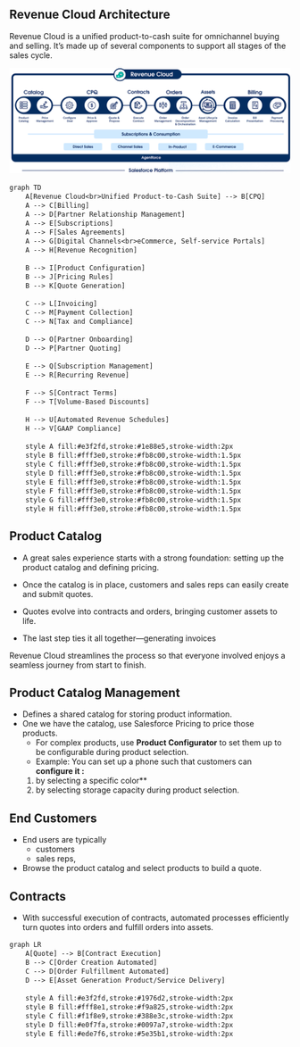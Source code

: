 ## Revenue Cloud Architecture
Revenue Cloud is a unified product-to-cash suite for omnichannel buying and selling. It’s made up of several components to support all stages of the sales cycle.



![revenue cloud arch](img/revc-arch-1.png)

 

```mermaid
graph TD
    A[Revenue Cloud<br>Unified Product-to-Cash Suite] --> B[CPQ]
    A --> C[Billing]
    A --> D[Partner Relationship Management]
    A --> E[Subscriptions]
    A --> F[Sales Agreements]
    A --> G[Digital Channels<br>eCommerce, Self-service Portals]
    A --> H[Revenue Recognition]

    B --> I[Product Configuration]
    B --> J[Pricing Rules]
    B --> K[Quote Generation]

    C --> L[Invoicing]
    C --> M[Payment Collection]
    C --> N[Tax and Compliance]

    D --> O[Partner Onboarding]
    D --> P[Partner Quoting]

    E --> Q[Subscription Management]
    E --> R[Recurring Revenue]

    F --> S[Contract Terms]
    F --> T[Volume-Based Discounts]

    H --> U[Automated Revenue Schedules]
    H --> V[GAAP Compliance]

    style A fill:#e3f2fd,stroke:#1e88e5,stroke-width:2px
    style B fill:#fff3e0,stroke:#fb8c00,stroke-width:1.5px
    style C fill:#fff3e0,stroke:#fb8c00,stroke-width:1.5px
    style D fill:#fff3e0,stroke:#fb8c00,stroke-width:1.5px
    style E fill:#fff3e0,stroke:#fb8c00,stroke-width:1.5px
    style F fill:#fff3e0,stroke:#fb8c00,stroke-width:1.5px
    style G fill:#fff3e0,stroke:#fb8c00,stroke-width:1.5px
    style H fill:#fff3e0,stroke:#fb8c00,stroke-width:1.5px
```

## Product Catalog

- A great sales experience starts with a strong foundation: setting up the product catalog and defining pricing.

- Once the catalog is in place, customers and sales reps can easily create and submit quotes.

-  Quotes evolve into contracts and orders, bringing customer assets to life. 

- The last step ties it all together—generating invoices

Revenue Cloud streamlines the process so that everyone involved enjoys a seamless journey from start to finish.


## Product Catalog Management
-  Defines a shared catalog for storing product information.
- One we have the catalog, use Salesforce Pricing to price those products. 
    - For complex products, use **Product Configurator** to set them up to be configurable during product selection. 
    - Example: You can set up a phone such that customers can **configure it :**
    1. by selecting a specific color**
    2. by selecting storage capacity 
    during product selection.


## End Customers
- End users are typically 
  - customers 
  -  sales reps, 
- Browse the product catalog and select products to build a quote.

## Contracts
- With successful execution of contracts, automated processes efficiently turn quotes into orders and fulfill orders into assets. 

```mermaid
graph LR
    A[Quote] --> B[Contract Execution]
    B --> C[Order Creation Automated]
    C --> D[Order Fulfillment Automated]
    D --> E[Asset Generation Product/Service Delivery]

    style A fill:#e3f2fd,stroke:#1976d2,stroke-width:2px
    style B fill:#fff8e1,stroke:#f9a825,stroke-width:2px
    style C fill:#f1f8e9,stroke:#388e3c,stroke-width:2px
    style D fill:#e0f7fa,stroke:#0097a7,stroke-width:2px
    style E fill:#ede7f6,stroke:#5e35b1,stroke-width:2px
```


